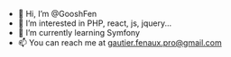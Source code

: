 - 👋 Hi, I’m @GooshFen
- 👀 I’m interested in PHP, react, js, jquery...
- 🌱 I’m currently learning Symfony
- 📫 You can reach me at gautier.fenaux.pro@gmail.com

<!---
GooshFen/GooshFen is a ✨ special ✨ repository because its `README.md` (this file) appears on your GitHub profile.
You can click the Preview link to take a look at your changes.
--->
